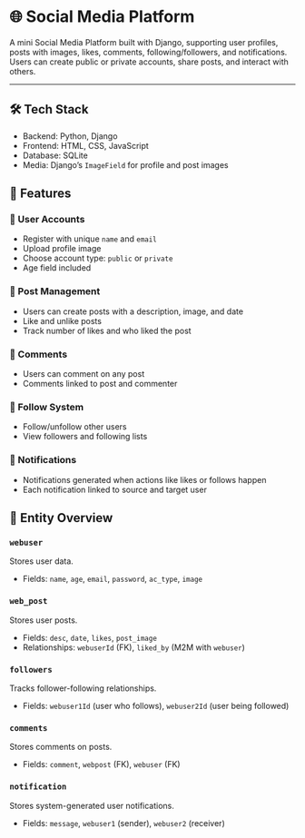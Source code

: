 # 🌐 Social Media Platform

A mini Social Media Platform built with Django, supporting user profiles, posts with images, likes, comments, following/followers, and notifications. Users can create public or private accounts, share posts, and interact with others.

---

## 🛠️ Tech Stack

- Backend: Python, Django
- Frontend: HTML, CSS, JavaScript
- Database: SQLite 
- Media: Django’s `ImageField` for profile and post images

## 📌 Features

### 👤 User Accounts
- Register with unique `name` and `email`
- Upload profile image
- Choose account type: `public` or `private`
- Age field included

### 📸 Post Management
- Users can create posts with a description, image, and date
- Like and unlike posts
- Track number of likes and who liked the post

### 💬 Comments
- Users can comment on any post
- Comments linked to post and commenter

### 🔗 Follow System
- Follow/unfollow other users
- View followers and following lists

### 🔔 Notifications
- Notifications generated when actions like likes or follows happen
- Each notification linked to source and target user

## 🧩 Entity Overview

### `webuser`
Stores user data.
- Fields: `name`, `age`, `email`, `password`, `ac_type`, `image`

### `web_post`
Stores user posts.
- Fields: `desc`, `date`, `likes`, `post_image`
- Relationships: `webuserId` (FK), `liked_by` (M2M with `webuser`)

### `followers`
Tracks follower-following relationships.
- Fields: `webuser1Id` (user who follows), `webuser2Id` (user being followed)

### `comments`
Stores comments on posts.
- Fields: `comment`, `webpost` (FK), `webuser` (FK)

### `notification`
Stores system-generated user notifications.
- Fields: `message`, `webuser1` (sender), `webuser2` (receiver)

